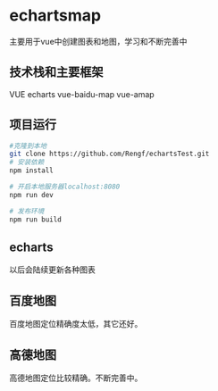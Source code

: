 # echartsmap
主要用于vue中创建图表和地图，学习和不断完善中
## 技术栈和主要框架
VUE echarts vue-baidu-map vue-amap

## 项目运行

``` bash
#克隆到本地
git clone https://github.com/Rengf/echartsTest.git
# 安装依赖
npm install

# 开启本地服务器localhost:8080
npm run dev

# 发布环境
npm run build
```

## echarts
以后会陆续更新各种图表

## 百度地图
百度地图定位精确度太低，其它还好。

## 高德地图
高德地图定位比较精确。不断完善中。

